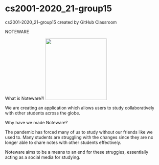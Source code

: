 # cs2001-2020_21-group15
cs2001-2020_21-group15 created by GitHub Classroom

NOTEWARE

What is Noteware?! 
<img src="https://github.com/BrunelCS/cs2001-2020_21-group15/blob/main/front/src/Images/NWLOGO.png=100x" width="200">

  We are creating an application which allows users to study collaboratively with other students across the globe. 

Why have we made Noteware?

  The pandemic has forced many of us to study without our friends like we used to. 
  Many students are struggling with the changes since they are no longer able to share notes with other students effectively.
  
  Noteware aims to be a means to an end for these struggles, essentially acting as a social media for studying.

